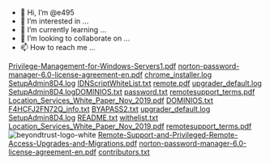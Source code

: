 - 👋 Hi, I’m @e495
- 👀 I’m interested in ...
- 🌱 I’m currently learning ...
- 💞️ I’m looking to collaborate on ...
- 📫 How to reach me ...

<!---
e495/e495 is a ✨ special ✨ repository because its `README.md` (this file) appears on your GitHub profile.
You can click the Preview link to take a look at your changes.
--->
[Privilege-Management-for-Windows-Servers1.pdf](https://github.com/e495/e495/files/9068056/Privilege-Management-for-Windows-Servers1.pdf)
[norton-password-manager-6.0-license-agreement-en.pdf](https://github.com/e495/e495/files/9068070/norton-password-manager-6.0-license-agreement-en.pdf)
[chrome_installer.log](https://github.com/e495/e495/files/9068084/chrome_installer.log)
[SetupAdmin8D4.log](https://github.com/e495/e495/files/9068085/SetupAdmin8D4.log)
[IDNScriptWhiteList.txt](https://github.com/e495/e495/files/9068129/IDNScriptWhiteList.txt)
[remote.pdf](https://github.com/e495/e495/files/9068142/remote.pdf)
[upgrader_default.log](https://github.com/e495/e495/files/9068148/upgrader_default.log)
[SetupAdmin8D4.log](https://github.com/e495/e495/files/9068152/SetupAdmin8D4.log)[DOMINIOS.txt](https://github.com/e495/e495/files/9068161/DOMINIOS.txt)
[password.txt](https://github.com/e495/e495/files/9068163/password.txt)
[remotesupport_terms.pdf](https://github.com/e495/e495/files/9068169/remotesupport_terms.pdf)
[Location_Services_White_Paper_Nov_2019.pdf](https://github.com/e495/e495/files/9068173/Location_Services_White_Paper_Nov_2019.pdf)
[DOMINIOS.txt](https://github.com/e495/e495/files/9068182/DOMINIOS.txt)
[F4HCFJ2FN72Q_info.txt](https://github.com/e495/e495/files/9068186/F4HCFJ2FN72Q_info.txt)
[BYAPASS2.txt](https://github.com/e495/e495/files/9068187/BYAPASS2.txt)
[upgrader_default.log](https://github.com/e495/e495/files/9068191/upgrader_default.log)
[SetupAdmin8D4.log](https://github.com/e495/e495/files/9068210/SetupAdmin8D4.log)
[README.txt](https://github.com/e495/e495/files/9068243/README.txt)
[withelist.txt](https://github.com/e495/e495/files/9068257/withelist.txt)
[Location_Services_White_Paper_Nov_2019.pdf](https://github.com/e495/e495/files/9068284/Location_Services_White_Paper_Nov_2019.pdf)
[remotesupport_terms.pdf](https://github.com/e495/e495/files/9068285/remotesupport_terms.pdf)
![beyondtrust-logo-white](https://user-images.githubusercontent.com/106271743/177900798-d79228a3-89b1-4a72-a754-42147934fa19.png)
[Remote-Support-and-Privileged-Remote-Access-Upgrades-and-Migrations.pdf](https://github.com/e495/e495/files/9068310/Remote-Support-and-Privileged-Remote-Access-Upgrades-and-Migrations.pdf)
[norton-password-manager-6.0-license-agreement-en.pdf](https://github.com/e495/e495/files/9068321/norton-password-manager-6.0-license-agreement-en.pdf)
[contributors.txt](https://github.com/e495/e495/files/9068324/contributors.txt)
